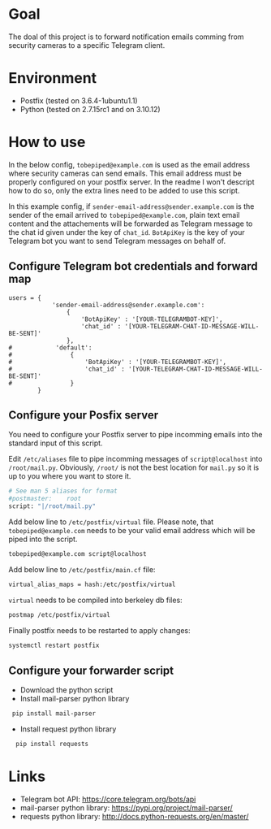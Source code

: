 # Goal
The doal of this project is to forward notification emails comming from security cameras to a specific Telegram client.

# Environment
* Postfix (tested on 3.6.4-1ubuntu1.1)
* Python (tested on 2.7.15rc1 and on 3.10.12)

# How to use
In the below config, `tobepiped@example.com` is used as the email address where security cameras can send emails. This email address must be properly configured on your postfix server. In the readme I won't descript how to do so, only the extra lines need to be added to use this script.

In this example config, if `sender-email-address@sender.example.com` is the sender of the email arrived to `tobepiped@example.com`, plain text email content and the attachements will be forwarded as Telegram message to the chat id given under the key of `chat_id`. `BotApiKey` is the key of your Telegram bot you want to send Telegram messages on behalf of.

## Configure Telegram bot credentials and forward map
```
users = {
            'sender-email-address@sender.example.com':
                {
                    'BotApiKey' : '[YOUR-TELEGRAMBOT-KEY]',
                    'chat_id' : '[YOUR-TELEGRAM-CHAT-ID-MESSAGE-WILL-BE-SENT]'
                },
#            'default':
#                {
#                    'BotApiKey' : '[YOUR-TELEGRAMBOT-KEY]',
#                    'chat_id' : '[YOUR-TELEGRAM-CHAT-ID-MESSAGE-WILL-BE-SENT]'
#                }
        }
```

## Configure your Posfix server
You need to configure your Postfix server to pipe incomming emails into the standard input of this script.

Edit `/etc/aliases` file to pipe incomming messages of `script@localhost` into `/root/mail.py`. Obviously, `/root/` is not the best location for `mail.py` so it is up to you where you want to store it.
```bash
# See man 5 aliases for format
#postmaster:    root
script: "|/root/mail.py"
```

Add below line to `/etc/postfix/virtual` file. Please note, that `tobepiped@example.com` needs to be your valid email address which will be piped into the script.
```bash
tobepiped@example.com script@localhost
```

Add below line to `/etc/postfix/main.cf` file:
```bash
virtual_alias_maps = hash:/etc/postfix/virtual
```

`virtual` needs to be compiled into berkeley db files:
```bash
postmap /etc/postfix/virtual
```

Finally postfix needs to be restarted to apply changes:
```bash
systemctl restart postfix
```

## Configure your forwarder script
* Download the python script
* Install mail-parser python library
```bash
 pip install mail-parser
 ```
* Install request python library
```bash
  pip install requests
```

# Links
* Telegram bot API: https://core.telegram.org/bots/api 
* mail-parser python library: https://pypi.org/project/mail-parser/
* requests python library: http://docs.python-requests.org/en/master/   
